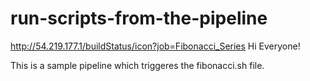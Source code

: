 # run-scripts-from-the-pipeline
http://54.219.177.1/buildStatus/icon?job=Fibonacci_Series
Hi Everyone!

This is a sample pipeline which triggeres the fibonacci.sh file.
